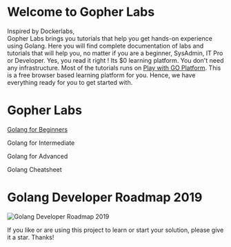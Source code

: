 # Welcome to Gopher Labs




Inspired by Dockerlabs, <br>
Gopher Labs brings you tutorials that help you get hands-on experience using Golang. Here you will find complete documentation of labs and tutorials that will help you, no matter if you are a beginner, SysAdmin, IT Pro or Developer.
Yes, you read it right ! Its $0 learning platform. You don't need any infrastructure. Most of the tutorials runs on [Play with GO Platform](
https://play.golang.org). This is a free browser based learning platform for you. Hence, we have everything ready for you to get started with.





# Gopher Labs

[Golang for Beginners](./Beginners/readme.md)

Golang for Intermediate

Golang for Advanced

Golang Cheatsheet

# Golang Developer Roadmap 2019

 ![Golang Developer Roadmap 2019](https://raw.githubusercontent.com/jackfrued/golang-developer-roadmap/master/golang-developer-roadmap.png)
 


If you like or are using this project to learn or start your solution, please give it a star. Thanks!
